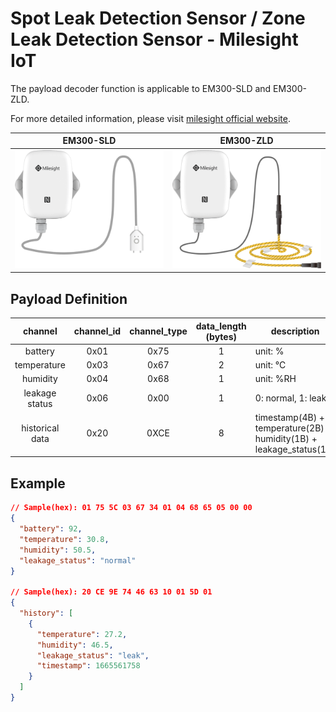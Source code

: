 # Spot Leak Detection Sensor / Zone Leak Detection Sensor - Milesight IoT

The payload decoder function is applicable to EM300-SLD and EM300-ZLD.

For more detailed information, please visit [milesight official website](https://www.milesight-iot.com).

|          EM300-SLD          |          EM300-ZLD          |
| :-------------------------: | :-------------------------: |
| ![EM300-SLD](EM300-SLD.png) | ![EM300-ZLD](EM300-ZLD.png) |

## Payload Definition

|     channel     | channel_id | channel_type | data_length (bytes) | description                                                         |
| :-------------: | :--------: | :----------: | :-----------------: | ------------------------------------------------------------------- |
|     battery     |    0x01    |     0x75     |          1          | unit: %                                                             |
|   temperature   |    0x03    |     0x67     |          2          | unit: ℃                                                             |
|    humidity     |    0x04    |     0x68     |          1          | unit: %RH                                                           |
| leakage status  |    0x06    |     0x00     |          1          | 0: normal, 1: leak                                                  |
| historical data |    0x20    |     0XCE     |          8          | timestamp(4B) + temperature(2B) + humidity(1B) + leakage_status(1B) |

## Example

```json
// Sample(hex): 01 75 5C 03 67 34 01 04 68 65 05 00 00
{
  "battery": 92,
  "temperature": 30.8,
  "humidity": 50.5,
  "leakage_status": "normal"
}

// Sample(hex): 20 CE 9E 74 46 63 10 01 5D 01
{
  "history": [
    {
      "temperature": 27.2,
      "humidity": 46.5,
      "leakage_status": "leak",
      "timestamp": 1665561758
    }
  ]
}
```
